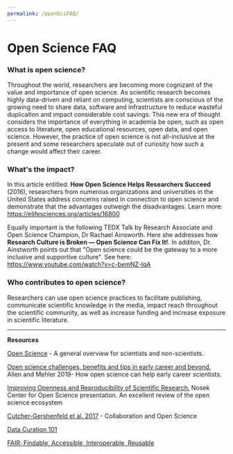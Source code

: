 ```yaml
---
permalink: /openSciFAQ/
---
```


# Open Science FAQ



### What is open science?

Throughout the world, researchers are becoming more cognizant of the value and importance of open science. As scientific research becomes highly data-driven and reliant on computing, scientists are conscious of the growing need to share data, software and infrastructure to reduce wasteful duplication and impact considerable cost savings. This new era of thought considers the importance of everything in academia be open, such as open access to literature, open educational resources, open data, and open science. However, the practice of open science is not all-inclusive at the present and some researchers speculate out of curiosity how such a change would affect their career.

### What's the impact?

In this article entitled: **How Open Science Helps Researchers Succeed** (2016), researchers from numerous organizations and universities in the United States address concerns raised in connection to open science and demonstrate that the advantages outweigh the disadvantages. 
Learn more: https://elifesciences.org/articles/16800

Equally important is the following TEDX Talk by Research Associate and Open Science Champion, Dr Rachael Ainsworth. Here she addresses how **Research Culture is Broken — Open Science Can Fix It!**. In additon, Dr. Ainstworth points out that "Open science could be the gateway to a more inclusive and supportive culture". See here: https://www.youtube.com/watch?v=c-bemNZ-IqA 

### Who contributes to open science?

Researchers can use open science practices to facilitate publishing, communicate scientific knowledge in the media, impact reach throughout the scientific community, as well as increase funding and increase exposure in scientific literature. 

---

**Resources**

[Open Science](https://theconversation.com/research-transparency-5-questions-about-open-science-answered-76851) - A general overview for scientists and non-scientists.

[Open science challenges, benefits and tips in early career and beyond.](https://journals.plos.org/plosbiology/article?id=10.1371/journal.pbio.3000246) Allen and Mehler 2019- How open science can help early career scientists.

[Improving Openness and Reproducibility of Scientific Research.](https://www.nsf.gov/attachments/132722/public/EHR_ACslides3.pdf)  Nosek Center for Open Science presentation. An excellent review of the open science ecosystem

[Cutcher-Gershenfeld et al. 2017](https://www.nature.com/news/five-ways-consortia-can-catalyse-open-science-1.21706) - Collaboration and Open Science

[Data Curation 101](https://www.dataversity.net/data-curation-101/#)

[FAIR: Findable, Accessible, Interoperable, Reusable](https://www.force11.org/group/fairgroup/fairprinciples)


